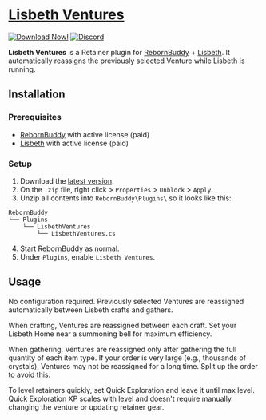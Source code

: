 # [Lisbeth Ventures][0]

[![Download Now!][1]][2]
[![Discord][3]][4]

**Lisbeth Ventures** is a Retainer plugin for [RebornBuddy][5] + [Lisbeth][6].  It automatically reassigns the previously selected Venture while Lisbeth is running.

## Installation

### Prerequisites

 * [RebornBuddy][5] with active license (paid)
 * [Lisbeth][6] with active license (paid)

### Setup

 1. Download the [latest version][2].
 2. On the `.zip` file, right click > `Properties` > `Unblock` > `Apply`.
 3. Unzip all contents into `RebornBuddy\Plugins\` so it looks like this:
```
RebornBuddy
└── Plugins
    └── LisbethVentures
        └── LisbethVentures.cs
```
 4. Start RebornBuddy as normal.
 5. Under `Plugins`, enable `Lisbeth Ventures`.

## Usage

No configuration required.  Previously selected Ventures are reassigned automatically between Lisbeth crafts and gathers.

When crafting, Ventures are reassigned between each craft.  Set your Lisbeth Home near a summoning bell for maximum efficiency.

When gathering, Ventures are reassigned only after gathering the full quantity of each item type.  If your order is very large (e.g., thousands of crystals), Ventures may not be reassigned for a long time.  Split up the order to avoid this.

To level retainers quickly, set Quick Exploration and leave it until max level.  Quick Exploration XP scales with level and doesn't require manually changing the venture or updating retainer gear.

[0]: https://github.com/nt153133/LisbethVentures "Lisbeth Ventures on GitHub"
[1]: https://img.shields.io/badge/-DOWNLOAD-success
[2]: https://github.com/nt153133/LisbethVentures/archive/master.zip "Download"
[3]: https://img.shields.io/badge/DISCORD-7389D8?logo=discord&logoColor=ffffff&labelColor=6A7EC2
[4]: https://discord.gg/bmgCq39 "Discord"
[5]: https://www.rebornbuddy.com/ "RebornBuddy"
[6]: https://www.siune.io/ "Lisbeth"
